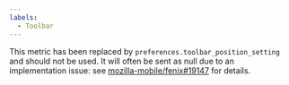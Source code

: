 ```yaml
---
labels:
  - Toolbar
---
```


This metric has been replaced by `preferences.toolbar_position_setting` and should not be used.
It will often be sent as null due to an implementation issue: see [mozilla-mobile/fenix#19147](https://github.com/mozilla-mobile/fenix/issues/19147) for details.
